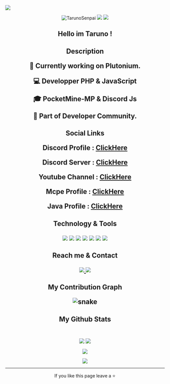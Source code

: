 <p align="center">
 
</p align="center">
<img src="https://github.com/ritik307/ritik307/blob/main/images/newbg(1).png" />

<p align="center">
 
 <img src="https://komarev.com/ghpvc/?username=skilozz&label=Profile%20views&color=00C301&style=flat" alt="TarunoSenpai" />
 <img src="https://badges.pufler.dev/repos/TarunoSenpai"/>
 <img src="https://badges.pufler.dev/commits/monthly/TarunoSenpai" />

 <h2 align="center">Hello im Taruno !</p>

<h2 align="center">Description</p>

</p>

:telescope: Currently working on Plutonium.</p>
:computer: Developper PHP & JavaScript</p>
:mortar_board: PocketMine-MP & Discord Js</p>
:gem: Part of Developer Community.</p>

<h2 align="center">Social Links</p>

</p>

Discord Profile : [ClickHere](https://discord.bio/Taruno)</p>
Discord Server : [ClickHere](https://discord.gg/Q3MzGZk)</p>
Youtube Channel : [ClickHere](https://www.youtube.com/channel/UCoHPBUQQq6ARChqOMEx6c5Q)</p>
Mcpe Profile : [ClickHere](https://xboxgamertag.com/search/TarunoMC)</p>
Java Profile : [ClickHere](https://fr.namemc.com/profile/Taruno.2)</p>

<h2 align="center">Technology & Tools</p>

<p align="center">
<img src="https://img.shields.io/badge/-php-purple?style=flat-square&logo=php"/>
<img src="https://img.shields.io/badge/-javascript-yellow?style=flat-square&logo=javascript"/>
<img src="https://img.shields.io/badge/-Nodejs-black?style=flat-square&logo=Node.js"/>
<img src="https://img.shields.io/badge/-GitHub-black?style=flat-square&logo=github"/>
<img src="https://img.shields.io/badge/-visualstudiocode-blue?style=flat-square&logo=visualstudiocode"/>
<img src="https://img.shields.io/badge/-discord-blue?style=flat-square&logo=discord"/>
<img src="https://img.shields.io/badge/-PocketMine-MP-blue?style=flat-square&logo=pocketmine"/>
</p>

<h2 align="center">Reach me & Contact</p>

<p align="center">
<a href="mailto: contact.taruno@gmail.com">
 <img src="https://img.shields.io/badge/-Taruno-c14438?style=flat-square&logo=Gmail&logoColor=white&link=mailto:contact.taruno@gmail.com"/>
</a>
 <a href="https://discords.com/bio/p/taruno">
<img src="https://img.shields.io/badge/-Taruno-blue?style=flat-square&logo=discord"/>
</a>
</p>

<h2 align="center">
  My Contribution Graph
<p align="center">
  <img src="https://github.com/ritik307/ritik307/raw/output/github-contribution-grid-snake.svg" alt="snake"></center>
</p>

<h2 align="center">
  My Github Stats
</h2>
 
<br>

<p align = "center">
  <img  src = "https://github-readme-stats.vercel.app/api?username=TarunoSenpai&show_icons=true&theme=radical&line_height=27">
  <img src = "https://github-readme-stats.vercel.app/api/top-langs/?username=TarunoSenpai&hide=html,css,java,shaderlab,kotlin,hlsl&theme=radical">
</p>

<p align = "center">
 <img  src="https://github-readme-streak-stats.herokuapp.com/?user=TarunoSenpai&show_icons=true&locale=en&layout=compact&theme=radical&line_height=0" />
</p> 

<p align = "center">
 <img src="https://activity-graph.herokuapp.com/graph?username=TarunoSenpai&theme=redical">
</p> 
<hr>
<p align="center">If you like this page leave a ⭐</p>
